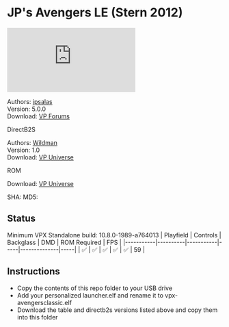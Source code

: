 # JP's Avengers LE (Stern 2012)

![Table Preview](https://www.vpforums.org/index.php?app=downloads&module=display&section=screenshot&record=111114&id=14537&full=1)

Authors: [jpsalas](https://www.vpforums.org/index.php?s=543a5ca562cc33a89debe8ace8834f1e&showuser=277)  
Version: 5.0.0  
Download: [VP Forums](https://www.vpforums.org/index.php?app=downloads&showfile=14537)

DirectB2S

Authors: [Wildman](https://vpuniverse.com/profile/5-wildman/)  
Version: 1.0  
Download: [VP Universe](https://vpuniverse.com/files/file/2452-the-avengers-premium-stern-2013/)

ROM

Download: [VP Universe](https://vpuniverse.com/files/file/3917-avengers-the-limited-edition-v17/)

SHA: 
MD5: 

## Status 

Minimum VPX Standalone build: 10.8.0-1989-a764013
| Playfield | Controls | Backglass | DMD | ROM Required | FPS | 
|-----------|----------|-----------|-----|--------------|-----|
| :white_check_mark: | :white_check_mark: | :white_check_mark: | :white_check_mark: | :white_check_mark: | 59 |

## Instructions

- Copy the contents of this repo folder to your USB drive
- Add your personalized launcher.elf and rename it to vpx-avengersclassic.elf
- Download the table and directb2s versions listed above and copy them into this folder